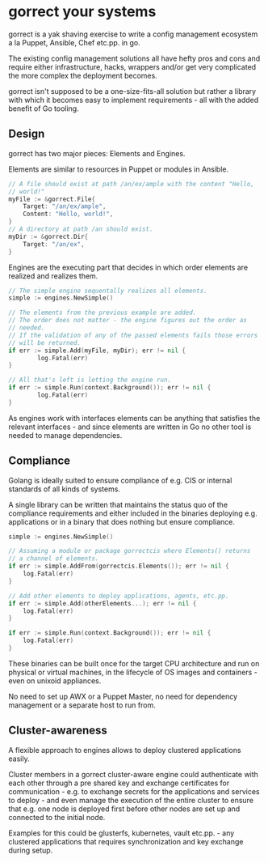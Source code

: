 # gorrect your systems

gorrect is a yak shaving exercise to write a config management ecosystem
a la Puppet, Ansible, Chef etc.pp. in go.

The existing config management solutions all have hefty pros and cons
and require either infrastructure, hacks, wrappers and/or get very
complicated the more complex the deployment becomes.

gorrect isn't supposed to be a one-size-fits-all solution but rather
a library with which it becomes easy to implement requirements - all
with the added benefit of Go tooling.

## Design

gorrect has two major pieces: Elements and Engines.

Elements are similar to resources in Puppet or modules in Ansible.

```go
// A file should exist at path /an/ex/ample with the content "Hello,
// world!"
myFile := &gorrect.File{
	Target: "/an/ex/ample",
	Content: "Hello, world!",
}
// A directory at path /an should exist.
myDir := &gorrect.Dir{
	Target: "/an/ex",
}
```

Engines are the executing part that decides in which order elements are
realized and realizes them.

```go
// The simple engine sequentally realizes all elements.
simple := engines.NewSimple()

// The elements from the previous example are added.
// The order does not matter - the engine figures out the order as
// needed.
// If the validation of any of the passed elements fails those errors
// will be returned.
if err := simple.Add(myFile, myDir); err != nil {
        log.Fatal(err)
}

// All that's left is letting the engine run.
if err := simple.Run(context.Background()); err != nil {
        log.Fatal(err)
}
```

As engines work with interfaces elements can be anything that satisfies
the relevant interfaces - and since elements are written in Go no other
tool is needed to manage dependencies.

## Compliance

Golang is ideally suited to ensure compliance of e.g. CIS or internal
standards of all kinds of systems.

A single library can be written that maintains the status quo of the
compliance requirements and either included in the binaries deploying
e.g. applications or in a binary that does nothing but ensure
compliance.

```go
simple := engines.NewSimple()

// Assuming a module or package gorrectcis where Elements() returns
// a channel of elements.
if err := simple.AddFrom(gorrectcis.Elements()); err != nil {
    log.Fatal(err)
}

// Add other elements to deploy applications, agents, etc.pp.
if err := simple.Add(otherElements...); err != nil {
    log.Fatal(err)
}

if err := simple.Run(context.Background()); err != nil {
    log.Fatal(err)
}
```

These binaries can be built once for the target CPU architecture and
run on physical or virtual machines, in the lifecycle of OS images and
containers - even on unixoid appliances.

No need to set up AWX or a Puppet Master, no need for dependency
management or a separate host to run from.

## Cluster-awareness

A flexible approach to engines allows to deploy clustered applications
easily.

Cluster members in a gorrect cluster-aware engine could authenticate
with each other through a pre shared key and exchange certificates for
communication - e.g. to exchange secrets for the applications and
services to deploy - and even manage the execution of the entire cluster
to ensure that e.g. one node is deployed first before other nodes are
set up and connected to the initial node.

Examples for this could be glusterfs, kubernetes, vault etc.pp. - any
clustered applications that requires synchronization and key exchange
during setup.
